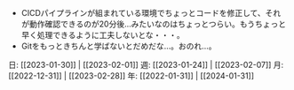 - CICDパイプラインが組まれている環境でちょっとコードを修正して、それが動作確認できるのが20分後…みたいなのはちょっとつらい。もうちょっと早く処理できるように工夫しないとな・・・。
- Gitをもっときちんと学ばないとだめだな…。おのれ…。

日: [[2023-01-30]] | [[2023-02-01]]
週: [[2023-01-24]] | [[2023-02-07]]
月: [[2022-12-31]] | [[2023-02-28]]
年: [[2022-01-31]] | [[2024-01-31]]